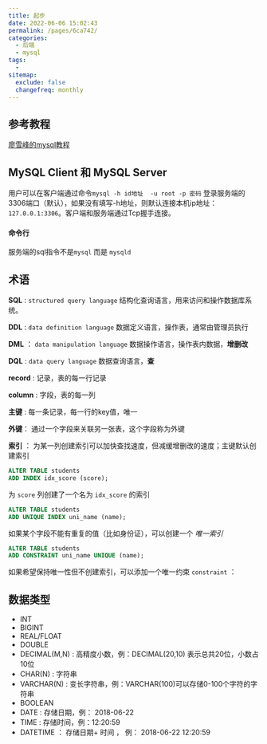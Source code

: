 ```yaml
---
title: 起步
date: 2022-06-06 15:02:43
permalink: /pages/6ca742/
categories:
  - 后端
  - mysql
tags:
  - 
sitemap:
  exclude: false
  changefreq: monthly
---
```


## 参考教程

[廖雪峰的mysql教程](https://www.liaoxuefeng.com/wiki/1177760294764384)

## MySQL Client 和 MySQL Server

用户可以在客户端通过命令`mysql -h id地址  -u root -p 密码` 登录服务端的3306端口（默认），如果没有填写-h地址，则默认连接本机ip地址：`127.0.0.1:3306`。客户端和服务端通过Tcp握手连接。 

#### 命令行

服务端的sql指令不是`mysql` 而是 `mysqld`

## 术语

**SQL** : `structured query language` 结构化查询语言，用来访问和操作数据库系统。

**DDL** : `data definition language` 数据定义语言，操作表，通常由管理员执行

**DML** ： `data manipulation language` 数据操作语言，操作表内数据，**增删改** 

**DQL** : `data query language` 数据查询语言，**查**

**record** : 记录，表的每一行记录

**column** : 字段，表的每一列

**主键** : 每一条记录，每一行的key值，唯一

**外键**： 通过一个字段来关联另一张表，这个字段称为外键

**索引** ： 为某一列创建索引可以加快查找速度，但减缓增删改的速度；主键默认创建索引

```sql
ALTER TABLE students
ADD INDEX idx_score (score);
```

为 `score` 列创建了一个名为 `idx_score` 的索引

```sql
ALTER TABLE students
ADD UNIQUE INDEX uni_name (name);
```

如果某个字段不能有重复的值（比如身份证），可以创建一个 *唯一索引*

```sql
ALTER TABLE students
ADD CONSTRAINT uni_name UNIQUE (name);
```

如果希望保持唯一性但不创建索引，可以添加一个唯一约束 `constraint` ：


## 数据类型

-   INT 
-   BIGINT 
-   REAL/FLOAT 
-   DOUBLE 
-   DECIMAL(M,N) : 高精度小数，例：DECIMAL(20,10) 表示总共20位，小数占10位
-   CHAR(N) : 字符串
-   VARCHAR(N) : 变长字符串，例：VARCHAR(100)可以存储0-100个字符的字符串
-   BOOLEAN
-   DATE : 存储日期，例： 2018-06-22
-   TIME : 存储时间，例：12:20:59
-   DATETIME ： 存储日期+ 时间 ， 例： 2018-06-22 12:20:59


